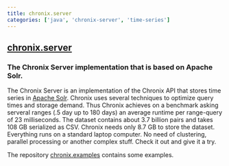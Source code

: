 ```yaml
---
title: chronix.server
categories: ['java', 'chronix-server', 'time-series']
---
```

## [chronix.server](https://github.com/ChronixDB/chronix.server)

### The Chronix Server implementation that is based on Apache Solr.

The Chronix Server is an implementation of the Chronix API that stores time series in [Apache Solr](http://lucene.apache.org/solr/).
Chronix uses several techniques to optimize query times and storage demand.
Thus Chronix achieves on a benchmark asking serveral ranges (.5 day up to 180 days) an average runtime per range-query of 23 milliseconds.
The dataset contains about 3.7 billion pairs and takes 108 GB serialized as CSV.
Chronix needs only 8.7 GB to store the dataset.
Everything runs on a standard laptop computer.
No need of clustering, parallel processing or another complex stuff.
Check it out and give it a try.

The repository [chronix.examples](https://github.com/ChronixDB/chronix.examples) contains some examples.
